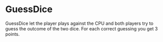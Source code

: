 # GuessDice

GuessDice let the player plays against the CPU and both players try to guess the outcome of the two dice. For each correct guessing you get 3 points.
